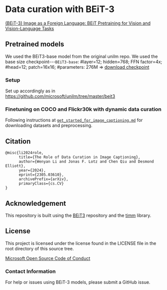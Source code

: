 # Data curation with BEiT-3

[(BEiT-3) Image as a Foreign Language: BEiT Pretraining for Vision and Vision-Language Tasks](https://arxiv.org/abs/2208.10442)

## Pretrained models
We used the BEiT3-base model from the original unilm repo. We used the base size checkpoint---`BEiT3-base`: #layer=12; hidden=768; FFN factor=4x; #head=12; patch=16x16; #parameters: 276M => [download checkpoint](https://conversationhub.blob.core.windows.net/beit-share-public/beit3/pretraining/beit3_base_patch16_224.pth?sv=2021-10-04&st=2023-06-08T11%3A16%3A02Z&se=2033-06-09T11%3A16%3A00Z&sr=c&sp=r&sig=N4pfCVmSeq4L4tS8QbrFVsX6f6q844eft8xSuXdxU48%3D)

### Setup
Set up accordingly as in 
https://github.com/microsoft/unilm/tree/master/beit3

### Finetuning on COCO and Flickr30k with dynamic data curation
Following instructions at [`get_started_for_image_captioning.md`](get_started/get_started_for_captioning.md) for downloading datasets and preprocessing. 


## Citation
```
@misc{li2024role,
      title={The Role of Data Curation in Image Captioning}, 
      author={Wenyan Li and Jonas F. Lotz and Chen Qiu and Desmond Elliott},
      year={2024},
      eprint={2305.03610},
      archivePrefix={arXiv},
      primaryClass={cs.CV}
}
```


## Acknowledgement

This repository is built using the [BEiT3](https://github.com/microsoft/unilm/tree/master/beit3) repository and the [timm](https://github.com/rwightman/pytorch-image-models) library.


## License
This project is licensed under the license found in the LICENSE file in the root directory of this source tree.

[Microsoft Open Source Code of Conduct](https://opensource.microsoft.com/codeofconduct)

### Contact Information

For help or issues using BEiT-3 models, please submit a GitHub issue.
